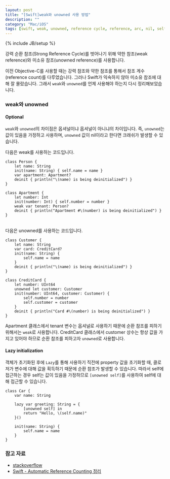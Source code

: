 ```yaml
---
layout: post
title: "[Swift]weak와 unowned 사용 방법"
description: ""
category: "Mac/iOS"
tags: [swift, weak, unowned, reference cycle, reference, arc, nil, self, lazy]
---
```

{% include JB/setup %}

강력 순환 참조(Strong Reference Cycle)를 벗어나기 위해 약한 참조(weak reference)와 미소유 참조(unowned reference)를 사용합니다. 

이전 Objective-C를 사용할 때는 강력 참조와 약한 참조를 통해서 참조 계수(reference count)를 다루었습니다. 그러나 Swift가 익숙하지 않아 미소유 참조에 대해 잘 몰랐습니다. 그래서 `weak`와 `unowned`를 언제 사용해야 하는지 다시 정리해보았습니다.

### weak와 unowned

#### Optional

`weak`와 `unowned`의 차이점은 옵셔널이냐 옵셔널이 아니냐의 차이입니다. 즉, `unowned`는 값이 있음을 가정하고 사용하며, `unowned` 값이 nil이라고 한다면 크래쉬가 발생할 수 있습니다.

다음은 weak를 사용하는 코드입니다.

	class Person {
		let name: String
		init(name: String) { self.name = name }
		var apartment: Apartment?
		deinit { println("\(name) is being deinitialized") }
	}
	 
	class Apartment {
		let number: Int
		init(number: Int) { self.number = number }
		weak var tenant: Person?
		deinit { println("Apartment #\(number) is being deinitialized") }
	}

<br/>다음은 unowned를 사용하는 코드입니다.

	class Customer {
		let name: String
		var card: CreditCard?
		init(name: String) {
			self.name = name
		}
		deinit { println("\(name) is being deinitialized") }
	}
	 
	class CreditCard {
		let number: UInt64
		unowned let customer: Customer
		init(number: UInt64, customer: Customer) {
			self.number = number
			self.customer = customer
		}
		deinit { println("Card #\(number) is being deinitialized") }
	}

Apartment 클래스에서 tenant 변수는 옵셔널로 사용하기 때문에 순환 참조를 피하기 위해서는 `weak`로 사용합니다. CreditCard 클래스에서 customer 상수는 항상 값을 가지고 있어야 하므로 순환 참조를 피하고자 `unowned`로 사용합니다.

#### Lazy initialization

객체가 초기화된 후에 `Lazy`를 통해 사용하기 직전에 property 값을 초기화할 때, 클로저가 변수에 대해 값을 획득하기 때문에 순환 참조가 발생할 수 있습니다. 따라서 self에 접근하는 경우 self는 값이 있음을 가정하므로 `[unowned self]`를 사용하여 self에 대해 접근할 수 있습니다.

	class Car {
		var name: String

		lazy var greeting: String = {
			[unowned self] in
			return "Hello, \(self.name)"
		}()

		init(name: String) {
			self.name = name
		}
	}

### 참고 자료

* [stackoverflow](http://stackoverflow.com/a/24320474)
* [Swift - Automatic Reference Counting 정리](../swift-automatic-reference-counting-summary/)